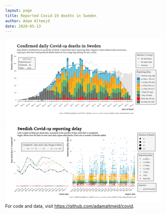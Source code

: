 ```yaml
---
layout: page
title: Reported Covid-19 deaths in Sweden
author: Adam Altmejd
date: 2020-05-13
---
```


![Graph of Swedish Covid-19 deaths with reporting delay.](deaths_lag_sweden_2020-05-13.png "Swedish Covid-19 deaths.")
![Graph of Swedish Covid-19 reporting delay in daily deaths.](lag_trend_sweden_2020-05-13.png "Trend in Swedish Covid-19 mortality reporting delay.")
For code and data, visit <https://github.com/adamaltmejd/covid>.
